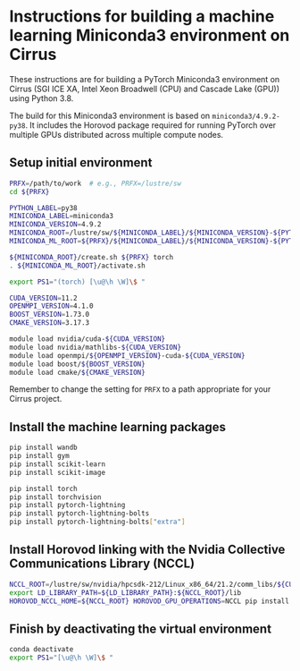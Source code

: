 Instructions for building a machine learning Miniconda3 environment on Cirrus
=============================================================================

These instructions are for building a PyTorch Miniconda3 environment on Cirrus
(SGI ICE XA, Intel Xeon Broadwell (CPU) and Cascade Lake (GPU)) using Python 3.8.

The build for this Miniconda3 environment is based on `miniconda3/4.9.2-py38`.
It includes the Horovod package required for running PyTorch over multiple GPUs
distributed across multiple compute nodes.


Setup initial environment
-------------------------

```bash
PRFX=/path/to/work  # e.g., PRFX=/lustre/sw
cd ${PRFX}

PYTHON_LABEL=py38
MINICONDA_LABEL=miniconda3
MINICONDA_VERSION=4.9.2
MINICONDA_ROOT=/lustre/sw/${MINICONDA_LABEL}/${MINICONDA_VERSION}-${PYTHON_LABEL}
MINICONDA_ML_ROOT=${PRFX}/${MINICONDA_LABEL}/${MINICONDA_VERSION}-${PYTHON_LABEL}-torch

${MINICONDA_ROOT}/create.sh ${PRFX} torch
. ${MINICONDA_ML_ROOT}/activate.sh

export PS1="(torch) [\u@\h \W]\$ "

CUDA_VERSION=11.2
OPENMPI_VERSION=4.1.0
BOOST_VERSION=1.73.0
CMAKE_VERSION=3.17.3

module load nvidia/cuda-${CUDA_VERSION}
module load nvidia/mathlibs-${CUDA_VERSION}
module load openmpi/${OPENMPI_VERSION}-cuda-${CUDA_VERSION}
module load boost/${BOOST_VERSION}
module load cmake/${CMAKE_VERSION}
```

Remember to change the setting for `PRFX` to a path appropriate for your Cirrus project.


Install the machine learning packages
-------------------------------------

```bash
pip install wandb
pip install gym
pip install scikit-learn
pip install scikit-image

pip install torch
pip install torchvision
pip install pytorch-lightning
pip install pytorch-lightning-bolts
pip install pytorch-lightning-bolts["extra"]
```


Install Horovod linking with the Nvidia Collective Communications Library (NCCL)
--------------------------------------------------------------------------------

```bash
NCCL_ROOT=/lustre/sw/nvidia/hpcsdk-212/Linux_x86_64/21.2/comm_libs/${CUDA_VERSION}/nccl
export LD_LIBRARY_PATH=${LD_LIBRARY_PATH}:${NCCL_ROOT}/lib
HOROVOD_NCCL_HOME=${NCCL_ROOT} HOROVOD_GPU_OPERATIONS=NCCL pip install --no-cache-dir horovod
```


Finish by deactivating the virtual environment
----------------------------------------------

```bash
conda deactivate
export PS1="[\u@\h \W]\$ "
```